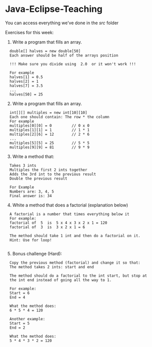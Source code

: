 ﻿# Java-Eclipse-Teaching

You can access everything we've done in the *src* folder

Exercises for this week:

1. Write a program that fills an array.
```
  double[] halves = new double[50]
  Each answer should be half of the arrays position
  
  !!! Make sure you divide using  2.0  or it won't work !!!
  
  For example
  halves[1] = 0.5
  halves[2] = 1
  halves[7] = 3.5
  ...
  halves[50] = 25
```

2. Write a program that fills an array.

```
  int[][] multiples = new int[10][10]
  Each one should contain: The row * the column
  For example
  multiples[0][0] = 0         // 0 x 0
  multiples[1][1] = 1         // 1 * 1
  multiples[2][6] = 12        // 2 * 6
  ...
  multiples[5][5] = 25        // 5 * 5
  multiples[9][9] = 81        // 9 * 9
```

3. Write a method that: 
```
  Takes 3 ints
  Multiples the first 2 ints together
  Adds the 3rd int to the previous result
  Double the previous result
  
  For Example
  Numbers are: 3, 4, 5
  Final answer is: 34
```

4. White a method that does a factorial (explanation below)

```
  A factorial is a number that times everything below it
  For example:
  factorial of  5  is  5 x 4 x 3 x 2 x 1 = 120
  factorial of  3  is  3 x 2 x 1 = 6
  
  The method should take 1 int and then do a factorial on it.
  Hint: Use for loop!
  
```

5. Bonus challenge (Hard):

```
  Copy the previous method (factorial) and change it so that:
  The method takes 2 ints: start and end
  
  The method should do a factorial to the int start, but stop at
  the int end instead of going all the way to 1.
  
  For example:
  Start = 6
  End = 4
  
  What the method does: 
  6 * 5 * 4 = 120
  
  Another example:
  Start = 5
  End = 2
  
  What the method does:
  5 * 4 * 3 * 2 = 120
```
